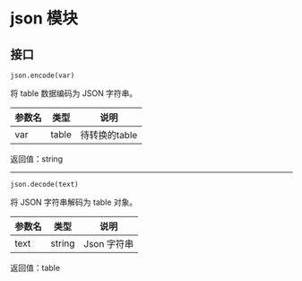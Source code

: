 # json 模块

## 接口

`json.encode(var)`

将 table 数据编码为 JSON 字符串。

| 参数名 | 类型 |说明|
|----|---|----|
| var | table | 待转换的table |

返回值：string

-----------------------------

`json.decode(text)`

将 JSON 字符串解码为 table 对象。

| 参数名 | 类型 |说明|
|----|---|----|
| text | string | Json 字符串 |

返回值：table
